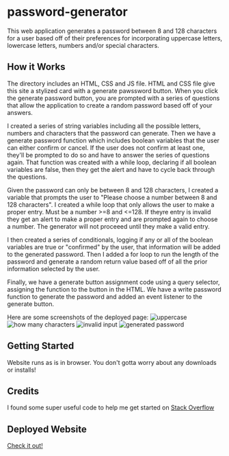 # password-generator

This web application generates a password between 8 and 128 characters for a user based off of their preferences for incorporating uppercase letters, lowercase letters, numbers and/or special characters.

## How it Works

The directory includes an HTML, CSS and JS file. HTML and CSS file give this site a stylized card with a generate pawssword button. When you click the generate password button, you are prompted with a series of questions that allow the application to create a random password based off of your answers.

I created a series of string variables including all the possible letters, numbers and characters that the password
can generate. Then we have a generate password function which includes boolean variables that the user can either confirm or cancel. If the user does not confirm at least one, they'll be prompted to do so and have to answer the series of questions again. That function was created with a while loop, declaring if all boolean variables are false, then they get the alert and have to cycle back through the questions.

Given the password can only be between 8 and 128 characters, I created a variable that prompts the user to "Please choose a number between 8 and 128 characters". I created a while loop that only allows the user to make a proper entry. Must be a number >=8 and <=128. If theyre entry is invalid they get an alert to make a proper entry and are prompted again to choose a number. The generator will not proceeed until they make a valid entry.

I then created a series of conditionals, logging if any or all of the boolean variables are true or "confirmed" by the user, that information will be added to the generated password. Then I added a for loop to run the length of the password and generate a random return value based off of all the prior information selected by the user.

Finally, we have a generate button assignment code using a query selector, assigning the function to the button in the HTML. We have a write password function to generate the password and added an event listener to the generate button.

Here are some screenshots of the deployed page:
![uppercase](https://user-images.githubusercontent.com/70814349/96040110-9ebe2000-0e1e-11eb-8aa6-13c33d8896c8.png)
![how many characters](https://user-images.githubusercontent.com/70814349/96040112-9fef4d00-0e1e-11eb-801c-aedae75d4323.png)
![invalid input](https://user-images.githubusercontent.com/70814349/96040113-9fef4d00-0e1e-11eb-9f23-b7ee5bf2c0e7.png)
![generated password](https://user-images.githubusercontent.com/70814349/96040114-9fef4d00-0e1e-11eb-85bc-6bfb931e1822.png)

## Getting Started

Website runs as is in browser. You don't gotta worry about any downloads or installs!

## Credits

I found some super useful code to help me get started on [Stack Overflow](https://stackoverflow.com/questions/1497481/javascript-password-generator)

## Deployed Website

[Check it out!](https://lucahendicott.github.io/password-generator/)
